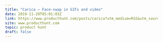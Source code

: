 ```yaml
---
title: "Carica — Face-swap in GIFs and video"
date: 2019-11-29T05:01:03Z
link: https://www.producthunt.com/posts/carica?utm_medium=RSS&utm_source=hune
site: www.producthunt.com
topic: product hunt
draft: false
---
```

